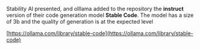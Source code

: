 <!--
date: 2024-03-28T11:54:16
-->

Stability AI presented, and olllama added to the repository the **instruct**  version of their code generation model **Stable Code**. The model has a size of 3b and the quality of generation is at the expected level

[https://ollama.com/library/stable-code](https://ollama.com/library/stable-code)